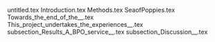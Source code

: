 untitled.tex
Introduction.tex
Methods.tex
SeaofPoppies.tex
Towards_the_end_of_the__.tex
This_project_undertakes_the_experiences__.tex
subsection_Results_A_BPO_service__.tex
subsection_Discussion__.tex